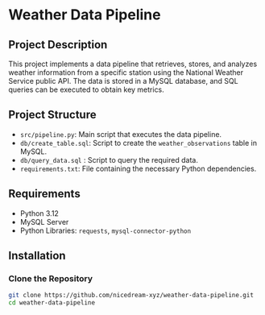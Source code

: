 # Weather Data Pipeline

## Project Description
This project implements a data pipeline that retrieves, stores, and analyzes weather information from a specific station using the National Weather Service public API. The data is stored in a MySQL database, and SQL queries can be executed to obtain key metrics.

## Project Structure
- `src/pipeline.py`: Main script that executes the data pipeline.
- `db/create_table.sql`: Script to create the `weather_observations` table in MySQL.
- `db/query_data.sql` : Script to query the required data.
- `requirements.txt`: File containing the necessary Python dependencies.

## Requirements
- Python 3.12
- MySQL Server
- Python Libraries: `requests`, `mysql-connector-python`

## Installation

### Clone the Repository

```bash
git clone https://github.com/nicedream-xyz/weather-data-pipeline.git
cd weather-data-pipeline
